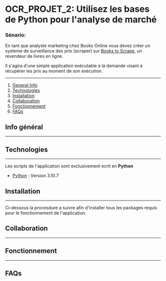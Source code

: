 
# OCR_PROJET_2: Utilisez les bases de Python pour l'analyse de marché

### Sénario:

 En tant que analyste marketing chez Books Online vous devez créer un systeme de surveillance des prix (scraper) sur [Books to Scrape](http://books.toscrape.com/index.html), un revendeur de livres en ligne.

 Il s'agira d'une simple application exécutable à la demande visant à récupérer les prix au moment de son exécution.
***

1. [General Info](#general-info)
2. [Technologies](#technologies)
3. [Installation](#installation)
4. [Collaboration](#collaboration)
5. [Fonctionnement](#collaboration)
6. [FAQs](#faqs)

## Info général
***


## Technologies
***
Les scripts de l'application sont exclusivement ecrit en **Python**  

* [Python](https://www.python.org/downloads/release/python-3107/) : Version 3.10.7



## Installation
***
Ci-dessous la procesdure a suivre afin d'installer tous les packages requis pour le fonctionnement de l'application.

## Collaboration
***
## Fonctionnement
***
## FAQs
